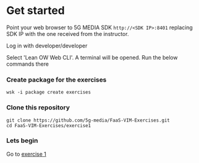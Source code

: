# Get started

Point your web browser to 5G MEDIA SDK `http://<SDK IP>:8401` replacing SDK IP with the one received from the instructor.

Log in with developer/developer

Select 'Lean OW Web CLI'. A terminal will be opened. Run the below commands there

### Create package for the exercises

```
wsk -i package create exercises
```

### Clone this repository

```
git clone https://github.com/5g-media/FaaS-VIM-Exercises.git
cd FaaS-VIM-Exercises/exercise1
```

### Lets begin

Go to [exercise 1](exercise1/)
